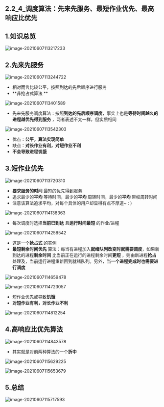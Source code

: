 ## 2.2_4_调度算法：先来先服务、最短作业优先、最高响应比优先

## 1.知识总览

![image-20210607113217233](https://tuchuang-01.oss-cn-beijing.aliyuncs.com/img/image-20210607113217233.png)

## 2.先来先服务

![image-20210607113244722](https://tuchuang-01.oss-cn-beijing.aliyuncs.com/img/image-20210607113244722.png)

- 相对而言比较公平，按照到达的先后顺序进行服务
- **非抢占式算法 **

![image-20210607113401589](https://tuchuang-01.oss-cn-beijing.aliyuncs.com/img/image-20210607113401589.png)

- 先来先服务调度算法：按照**到达的先后顺序调度**，事实上也是**等待时间越久的进程越优先得到服务** ，两者表述不太一样，但实质相同

![image-20210607113542303](https://tuchuang-01.oss-cn-beijing.aliyuncs.com/img/image-20210607113542303.png)

- 优点：**公平，算法实现简单** 
- 缺点：**对长作业有利，对短作业不利**
- **不会导致进程饥饿**  

## 3.短作业优先

![image-20210607113720310](https://tuchuang-01.oss-cn-beijing.aliyuncs.com/img/image-20210607113720310.png)

- **要求服务的时间** 最短的优先得到服务
- 追求最少的**平均** 等待时间，最少的**平均** 周转时间，最少的**平均** 带权周转时间
- 注意该算法追求平均，对每个具体的用户却显得有点不厚道~ : )

![image-20210607114138363](https://tuchuang-01.oss-cn-beijing.aliyuncs.com/img/image-20210607114138363.png)

- 每次调度时选择**当前已到达** 且**运行时间最短** 的作业/进程

![image-20210607114258542](https://tuchuang-01.oss-cn-beijing.aliyuncs.com/img/image-20210607114258542.png)

- 这是一个**抢占式** 的实例
- **最短剩余时间优先** 算法：每当有进程加入**就绪队列改变时就需要调度**，如果新到达的进程**剩余时间** 比当前正在运行的进程剩余时间**更短** ，则由新进程**抢占** 处理及，当前运行进程重新回到就绪队列。另外，当**一个进程完成时也需要进行调度** 

![image-20210607114659478](https://tuchuang-01.oss-cn-beijing.aliyuncs.com/img/image-20210607114659478.png)

![image-20210607114723057](https://tuchuang-01.oss-cn-beijing.aliyuncs.com/img/image-20210607114723057.png)

- 短作业优先或导致**饥饿** 
- **对短作业有利，对长作业不利**

![image-20210607114812254](https://tuchuang-01.oss-cn-beijing.aliyuncs.com/img/image-20210607114812254.png)

## 4.高响应比优先算法

![image-20210607114843578](https://tuchuang-01.oss-cn-beijing.aliyuncs.com/img/image-20210607114843578.png)

- 其实就是对前两种算法的一个**折中**

![image-20210607115629225](https://tuchuang-01.oss-cn-beijing.aliyuncs.com/img/image-20210607115629225.png)

![image-20210607115653679](https://tuchuang-01.oss-cn-beijing.aliyuncs.com/img/image-20210607115653679.png)

## 5.总结

![image-20210607115717593](https://tuchuang-01.oss-cn-beijing.aliyuncs.com/img/image-20210607115717593.png)